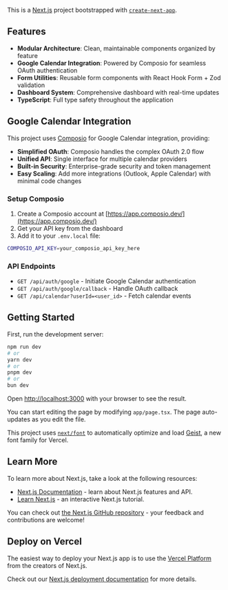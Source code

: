 This is a [Next.js](https://nextjs.org) project bootstrapped with [`create-next-app`](https://nextjs.org/docs/app/api-reference/cli/create-next-app).

## Features

- **Modular Architecture**: Clean, maintainable components organized by feature
- **Google Calendar Integration**: Powered by Composio for seamless OAuth authentication
- **Form Utilities**: Reusable form components with React Hook Form + Zod validation
- **Dashboard System**: Comprehensive dashboard with real-time updates
- **TypeScript**: Full type safety throughout the application

## Google Calendar Integration

This project uses [Composio](https://composio.dev) for Google Calendar integration, providing:

- **Simplified OAuth**: Composio handles the complex OAuth 2.0 flow
- **Unified API**: Single interface for multiple calendar providers
- **Built-in Security**: Enterprise-grade security and token management
- **Easy Scaling**: Add more integrations (Outlook, Apple Calendar) with minimal code changes

### Setup Composio

1. Create a Composio account at [https://app.composio.dev/](https://app.composio.dev/)
2. Get your API key from the dashboard
3. Add it to your `.env.local` file:

```bash
COMPOSIO_API_KEY=your_composio_api_key_here
```

### API Endpoints

- `GET /api/auth/google` - Initiate Google Calendar authentication
- `GET /api/auth/google/callback` - Handle OAuth callback
- `GET /api/calendar?userId=<user_id>` - Fetch calendar events

## Getting Started

First, run the development server:

```bash
npm run dev
# or
yarn dev
# or
pnpm dev
# or
bun dev
```

Open [http://localhost:3000](http://localhost:3000) with your browser to see the result.

You can start editing the page by modifying `app/page.tsx`. The page auto-updates as you edit the file.

This project uses [`next/font`](https://nextjs.org/docs/app/building-your-application/optimizing/fonts) to automatically optimize and load [Geist](https://vercel.com/font), a new font family for Vercel.

## Learn More

To learn more about Next.js, take a look at the following resources:

- [Next.js Documentation](https://nextjs.org/docs) - learn about Next.js features and API.
- [Learn Next.js](https://nextjs.org/learn) - an interactive Next.js tutorial.

You can check out [the Next.js GitHub repository](https://github.com/vercel/next.js) - your feedback and contributions are welcome!

## Deploy on Vercel

The easiest way to deploy your Next.js app is to use the [Vercel Platform](https://vercel.com/new?utm_medium=default-template&filter=next.js&utm_source=create-next-app&utm_campaign=create-next-app-readme) from the creators of Next.js.

Check out our [Next.js deployment documentation](https://nextjs.org/docs/app/building-your-application/deploying) for more details.
